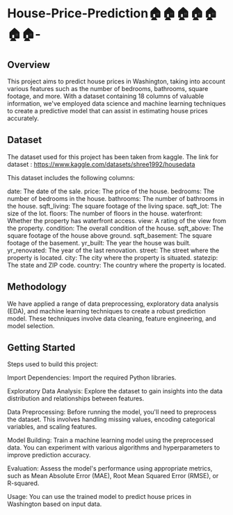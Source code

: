 # House-Price-Prediction🏠🏠🏠🏠🏠🏠🏠-

## Overview
This project aims to predict house prices in Washington, taking into account various features such as the number of bedrooms, bathrooms, square footage, and more. With a dataset containing 18 columns of valuable information, we've employed data science and machine learning techniques to create a predictive model that can assist in estimating house prices accurately.

## Dataset
The dataset used for this project has been taken from kaggle.
The link for dataset : https://www.kaggle.com/datasets/shree1992/housedata

This dataset includes the following columns:

date: The date of the sale.
price: The price of the house.
bedrooms: The number of bedrooms in the house.
bathrooms: The number of bathrooms in the house.
sqft_living: The square footage of the living space.
sqft_lot: The size of the lot.
floors: The number of floors in the house.
waterfront: Whether the property has waterfront access.
view: A rating of the view from the property.
condition: The overall condition of the house.
sqft_above: The square footage of the house above ground.
sqft_basement: The square footage of the basement.
yr_built: The year the house was built.
yr_renovated: The year of the last renovation.
street: The street where the property is located.
city: The city where the property is situated.
statezip: The state and ZIP code.
country: The country where the property is located.


## Methodology
We have applied a range of data preprocessing, exploratory data analysis (EDA), and machine learning techniques to create a robust prediction model. These techniques involve data cleaning, feature engineering, and model selection.

## Getting Started
Steps used to build this project:

Import Dependencies: Import the required Python libraries.

Exploratory Data Analysis: Explore the dataset to gain insights into the data distribution and relationships between features.

Data Preprocessing: Before running the model, you'll need to preprocess the dataset. This involves handling missing values, encoding categorical variables, and scaling features.

Model Building: Train a machine learning model using the preprocessed data. You can experiment with various algorithms and hyperparameters to improve prediction accuracy.

Evaluation: Assess the model's performance using appropriate metrics, such as Mean Absolute Error (MAE), Root Mean Squared Error (RMSE), or R-squared.

Usage: You can use the trained model to predict house prices in Washington based on input data.

